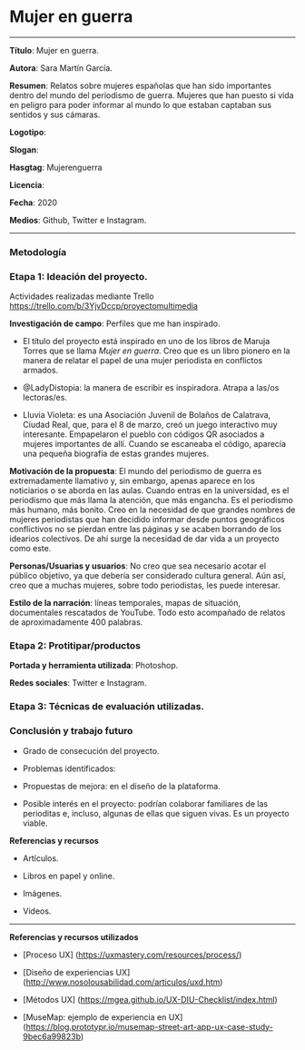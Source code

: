 # Mujer en guerra
-----

**Título**: Mujer en guerra.

**Autora**: Sara Martín García.

**Resumen**: Relatos sobre mujeres españolas que han sido importantes dentro del mundo del periodismo de guerra. Mujeres que han puesto si vida en peligro para poder informar al mundo lo que estaban captaban sus sentidos y sus cámaras. 

**Logotipo**: 

**Slogan**: 

**Hasgtag**: Mujerenguerra

**Licencia**: 

**Fecha**: 2020

**Medios**: Github, Twitter e Instagram.


-----------
### Metodología

### Etapa 1: Ideación del proyecto.

Actividades realizadas mediante Trello https://trello.com/b/3YjvDccp/proyectomultimedia

**Investigación de campo**: Perfiles que me han inspirado.

* El título del proyecto está inspirado en uno de los libros de Maruja Torres que se llama *Mujer en guerra*. Creo que es un libro pionero en la manera de relatar el papel de una mujer periodista en conflictos armados. 

* @LadyDistopia: la manera de escribir es inspiradora. Atrapa a las/os lectoras/es. 

* Lluvia Violeta: es una Asociación Juvenil de Bolaños de Calatrava, Ciudad Real, que, para el 8 de marzo, creó un juego interactivo muy interesante. Empapelaron el pueblo con códigos QR asociados a mujeres importantes de allí. Cuando se escaneaba el código, aparecía una pequeña biografía de estas grandes mujeres. 

**Motivación de la propuesta**: El mundo del periodismo de guerra es extremadamente llamativo y, sin embargo, apenas aparece en los noticiarios o se aborda en las aulas. Cuando entras en la universidad, es el periodismo que más llama la atención, que más engancha. Es el periodismo más humano, más bonito. Creo en la necesidad de que grandes nombres de mujeres periodistas que han decidido informar desde puntos geográficos conflictivos no se pierdan entre las páginas y se acaben borrando de los idearios colectivos. De ahí surge la necesidad de dar vida a un proyecto como este. 

**Personas/Usuarias y usuarios**: No creo que sea necesario acotar el público objetivo, ya que debería ser considerado cultura general. Aún así, creo que a muchas mujeres, sobre todo periodistas, les puede interesar. 

**Estilo de la narración**: líneas temporales, mapas de situación, documentales rescatados de YouTube. Todo esto acompañado de relatos de aproximadamente 400 palabras. 

### Etapa 2: Protitipar/productos

**Portada y herramienta utilizada**: Photoshop.

**Redes sociales**: Twitter e Instagram.
 

### Etapa 3: Técnicas de evaluación utilizadas. 


### Conclusión y trabajo futuro

* Grado de consecución del proyecto.

* Problemas identificados: 

* Propuestas de mejora: en el diseño de la plataforma. 

* Posible interés en el proyecto: podrían colaborar familiares de las perioditas e, incluso, algunas de ellas que siguen vivas. Es un proyecto viable. 

**Referencias y recursos**

* Artículos.

* Libros en papel y online. 

* Imágenes.

* Videos. 


-------
**Referencias y recursos utilizados**

* [Proceso UX] (https://uxmastery.com/resources/process/)

* [Diseño de experiencias UX] (http://www.nosolousabilidad.com/articulos/uxd.htm)

* [Métodos UX] (https://mgea.github.io/UX-DIU-Checklist/index.html)

* [MuseMap: ejemplo de experiencia en UX] (https://blog.prototypr.io/musemap-street-art-app-ux-case-study-9bec6a99823b)
